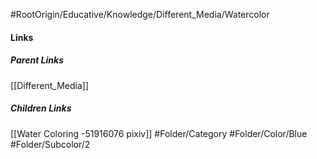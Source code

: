 #RootOrigin/Educative/Knowledge/Different_Media/Watercolor
#### Links
##### Parent Links
[[Different_Media]]
##### Children Links
[[Water Coloring -51916076 pixiv]]
#Folder/Category
#Folder/Color/Blue
#Folder/Subcolor/2
